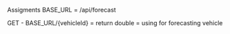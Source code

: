 Assigments
BASE_URL = /api/forecast


GET - BASE_URL/{vehicleId} = return double = using for forecasting vehicle